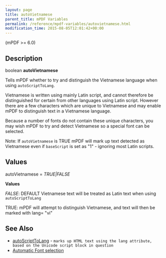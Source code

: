 ```yaml
---
layout: page
title: autoVietnamese
parent_title: mPDF Variables
permalink: /reference/mpdf-variables/autovietnamese.html
modification_time: 2015-08-05T12:01:42+00:00
---
```




<p>(mPDF &gt;= 6.0)</p>
<h2>Description</h2>
<p class="manual_block">boolean <b>autoVietnamese</b></p>
<p>Tells mPDF whether to try and distinguish the Vietnamese language when using <code>autoScriptToLang</code>.</p>
<p>Vietnamese is written using mainly Latin script, and cannot therefore be distinguished for certain from other languages using Latin script. However there are a few characters which are unique to Vietnamese and may enable mPDF to distinguish text in a Vietnamese language.</p>
<p>Because a number of fonts do not contain these unique characters, you may wish mPDF to try and detect Vietnamese so a special font can be selected.</p>
<p>Note: If <code>autoVietnamese</code> is <span class="smallblock">TRUE</span> mPDF will mark up text detected as Vietnamese even if <code>baseScript</code> is set as "1" - ignoring most Latin scripts.</p>
<h2>Values</h2>
<p class="manual_param_dt"><span class="parameter">autoVietnamese</span> = <i><span class="smallblock">TRUE|FALSE</span></i><span class="smallblock"> 

</span></p>
<p class="manual_param_dd"><b>Values</b>

<i><span class="smallblock">FALSE</span></i>: <span class="smallblock">DEFAULT</span> Vietnamese text will be treated as Latin text when using <code>autoScriptToLang</code>

<span class="smallblock">TRUE: </span>mPDF will attempt to distinguish Vietnamese, and text will then be marked with lang= "vi"</p>
<h2>See Also</h2>
<ul>
<li class="manual_boxlist"><a href="{{ "/reference/mpdf-variables/autoscripttolang.html" | prepend: site.baseurl }}">autoScriptToLang</a> - <code><span class="code">marks up HTML text using the lang attribute, based on the Unicode script block in question</code></span></li>
<li class="manual_boxlist"><a href="{{ "/fonts-languages/automatic-font-selection.html" | prepend: site.baseurl }}">Automatic Font selection</a> </li>
</ul>
